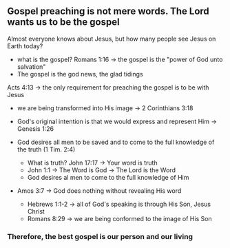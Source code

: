 ## Gospel preaching is not mere words. The Lord wants us to be the gospel

Almost everyone knows about Jesus, but how many people see Jesus on Earth today?

- what is the gospel? Romans 1:16 -> the gospel is the "power of God unto salvation"
- The gospel is the god news, the glad tidings

Acts 4:13 -> the only requirement for preaching the gospel is to be with Jesus

 - we are being transformed into His image -> 2 Corinthians 3:18
 - God's original intention is that we would express and represent Him -> Genesis 1:26
 
 - God desires all men to be saved and to come to the full knowledge of the truth (1 Tim. 2:4) 
   - What is truth? John 17:17 -> Your word is truth
   - John 1:1 -> The Word is God -> The Lord is the Word
   - God desires al men to come to the full knowledge of Him
   
 - Amos 3:7 -> God does nothing without revealing His word 
   - Hebrews 1:1-2 -> all of God's speaking is through His Son, Jesus Christ
   - Romans 8:29 -> we are being conformed to the image of His Son
   
### Therefore, the best gospel is our person and our living
   
   
